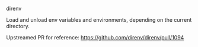 direnv

Load and unload env variables and environments, depending on the current directory.

Upstreamed PR for reference:
https://github.com/direnv/direnv/pull/1094
